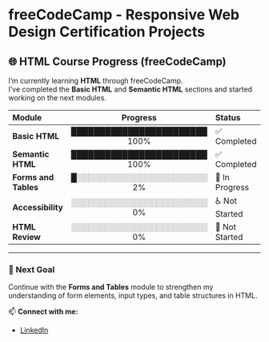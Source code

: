 # freeCodeCamp - Responsive Web Design Certification Projects

## 🌐 HTML Course Progress (freeCodeCamp)

I’m currently learning **HTML** through freeCodeCamp.  
I’ve completed the **Basic HTML** and **Semantic HTML** sections and started working on the next modules.  

| Module | Progress | Status |
| :--- | :---: | :--- |
| **Basic HTML** | ████████████████████████ 100% | ✅ Completed |
| **Semantic HTML** | ████████████████████████ 100% | ✅ Completed |
| **Forms and Tables** | █░░░░░░░░░░░░░░░░░░░░░░░ 2% | 🚧 In Progress |
| **Accessibility** | ░░░░░░░░░░░░░░░░░░░░░░░░ 0% | ♿ Not Started |
| **HTML Review** | ░░░░░░░░░░░░░░░░░░░░░░░░ 0% | 📘 Not Started |

---

### 🎯 Next Goal  
Continue with the **Forms and Tables** module to strengthen my understanding of form elements, input types, and table structures in HTML.


📫 **Connect with me:**  
- [LinkedIn](https://www.linkedin.com/in/ahmed-bashir-053237354/) 


